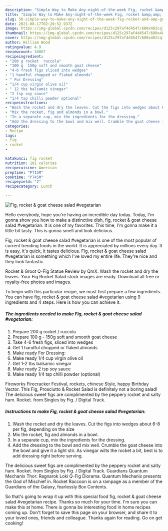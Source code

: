 ```yaml
---
description: "Simple Way to Make Any-night-of-the-week Fig, rocket &amp;amp; goat cheese salad #vegetarian"
title: "Simple Way to Make Any-night-of-the-week Fig, rocket &amp;amp; goat cheese salad #vegetarian"
slug: 58-simple-way-to-make-any-night-of-the-week-fig-rocket-and-amp-goat-cheese-salad-vegetarian
date: 2021-08-17T02:20:52.937Z
image: https://img-global.cpcdn.com/recipes/d125c297af4d4547/680x482cq70/fig-rocket-goat-cheese-salad-vegetarian-recipe-main-photo.jpg
thumbnail: https://img-global.cpcdn.com/recipes/d125c297af4d4547/680x482cq70/fig-rocket-goat-cheese-salad-vegetarian-recipe-main-photo.jpg
cover: https://img-global.cpcdn.com/recipes/d125c297af4d4547/680x482cq70/fig-rocket-goat-cheese-salad-vegetarian-recipe-main-photo.jpg
author: William Wood
ratingvalue: 4.9
reviewcount: 10867
recipeingredient:
- "200 g rocket  ruccola"
- "100 g  150g soft and smooth goat cheese"
- "4-6 fresh figs sliced into wedges"
- "1 handful chopped or flaked almonds"
- " For Dressing"
- "1/4 cup virgin olive oil"
- " 12 tbs balsamic vinegar"
- "2 tsp soy sauce"
- "1/4 tsp chilli powder optional"
recipeinstructions:
- "Wash the rocket and dry the leaves. Cut the figs into wedges about 6-8 per fig, depending on the size"
- "Mix the rocket, fig and almonds in a bowl."
- "In a separate cup, mix the ingredients for the dressing."
- "Add the dressing to the bowl and mix well. Crumble the goat cheese into the bowl and give it a light stir. As vinegar wilts the rocket a bit, best is to add dressing right before serving."
categories:
- Recipe
tags:
- fig
- rocket
- 

katakunci: fig rocket  
nutrition: 181 calories
recipecuisine: American
preptime: "PT15M"
cooktime: "PT45M"
recipeyield: "2"
recipecategory: Lunch

---
```



![Fig, rocket &amp; goat cheese salad #vegetarian](https://img-global.cpcdn.com/recipes/d125c297af4d4547/680x482cq70/fig-rocket-goat-cheese-salad-vegetarian-recipe-main-photo.jpg)

Hello everybody, hope you're having an incredible day today. Today, I'm gonna show you how to make a distinctive dish, fig, rocket &amp; goat cheese salad #vegetarian. It is one of my favorites. This time, I'm gonna make it a little bit tasty. This is gonna smell and look delicious.

Fig, rocket &amp; goat cheese salad #vegetarian is one of the most popular of current trending foods in the world. It is appreciated by millions every day. It is easy, it's quick, it tastes delicious. Fig, rocket &amp; goat cheese salad #vegetarian is something which I've loved my entire life. They're nice and they look fantastic.

Rocket &amp; Groot Q-Fig Statue Review by QmX. Wash the rocket and dry the leaves. Your Fig Rocket Salad stock images are ready. Download all free or royalty-free photos and images.


To begin with this particular recipe, we must first prepare a few ingredients. You can have fig, rocket &amp; goat cheese salad #vegetarian using 9 ingredients and 4 steps. Here is how you can achieve it.

<!--inarticleads1-->

##### The ingredients needed to make Fig, rocket &amp; goat cheese salad #vegetarian:

1. Prepare 200 g rocket / ruccola
1. Prepare 100 g - 150g soft and smooth goat cheese
1. Take 4-6 fresh figs, sliced into wedges
1. Get 1 handful chopped or flaked almonds
1. Make ready  For Dressing:
1. Make ready 1/4 cup virgin olive oil
1. Get  1-2 tbs balsamic vinegar
1. Make ready 2 tsp soy sauce
1. Make ready 1/4 tsp chilli powder (optional)


Fireworks Firecracker Festival, rockets, chinese Style, happy Birthday Vector. This Fig, Prosciutto &amp; Rocket Salad is definitely not a boring salad! The delicious sweet figs are complimented by the peppery rocket and salty ham. Rocket. from Singles by Fig. / Digital Track. 

<!--inarticleads2-->

##### Instructions to make Fig, rocket &amp; goat cheese salad #vegetarian:

1. Wash the rocket and dry the leaves. Cut the figs into wedges about 6-8 per fig, depending on the size
1. Mix the rocket, fig and almonds in a bowl.
1. In a separate cup, mix the ingredients for the dressing.
1. Add the dressing to the bowl and mix well. Crumble the goat cheese into the bowl and give it a light stir. As vinegar wilts the rocket a bit, best is to add dressing right before serving.


The delicious sweet figs are complimented by the peppery rocket and salty ham. Rocket. from Singles by Fig. / Digital Track. Guardians Quantum Mechanix Thor: Ragnarok Loki Q-Fig Diorama. Quantum Mechanix presents the God of Mischief in. Rocket Raccoon is on a rampage as a member of the Guardians of the Galaxy, fearlessly Box Contents. 

So that's going to wrap it up with this special food fig, rocket &amp; goat cheese salad #vegetarian recipe. Thanks so much for your time. I'm sure you can make this at home. There is gonna be interesting food in home recipes coming up. Don't forget to save this page on your browser, and share it to your loved ones, friends and colleague. Thanks again for reading. Go on get cooking!
